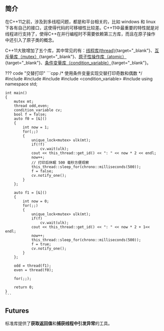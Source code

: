 

## **简介**

在C++11之前，涉及到多线程问题，都是和平台相关的，比如 windows 和 linux 下各有自己的接口，这使得代码的可移植性比较差。C++11中最重要的特性就是对线程进行支持了，使得C++在并行编程时不需要依赖第三方库，而且在原子操作中还引入了原子类的概念。

C++11大致增加了五个库，其中常见的有：[线程库(thread)](https://legacy.cplusplus.com/reference/thread/thread/){target="_blank"}、[互斥量库（mutex）](https://legacy.cplusplus.com/reference/mutex/){target="_blank"}、[原子性操作库（atomic）](https://legacy.cplusplus.com/reference/atomic/){target="_blank"}、[条件变量库（condition_variable）](https://legacy.cplusplus.com/reference/condition_variable/){target="_blank"}。


??? code "交替打印"
    ```cpp
    /*
    使用条件变量实现交替打印奇数和偶数
    */
    #include <iostream>
    #include <thread>
    #include <mutex>
    #include <condition_variable>
    #include <chrono>
    using namespace std;

    int main()
    {
        mutex mt;
        thread odd,even;
        condition_variable cv;
        bool f = false;
        auto f0 = [&]()
        {
            int now = 1;
            for(;;)
            {
                unique_lock<mutex> ulk(mt);
                if(!f)
                    cv.wait(ulk);
                cout << this_thread::get_id() << ": " << now * 2 << endl;
                now++;
                // 打印后休眠 500 毫秒方便观察
                this_thread::sleep_for(chrono::milliseconds(500));
                f = false;
                cv.notify_one();
            }
        };

        auto f1 = [&]()
        {
            int now = 0;
            for(;;)
            {
                unique_lock<mutex> ulk(mt);
                if(f)
                    cv.wait(ulk);
                cout << this_thread::get_id() << ": " << now * 2 + 1<< endl;
                now++;
                this_thread::sleep_for(chrono::milliseconds(500));
                f = true;
                cv.notify_one();
            }
        };

        odd = thread(f1);
        even = thread(f0);

        for(;;);

        return 0;
    }
    ```


## **Futures**

标准库提供了**获取返回值**和**捕获线程中引发异常**的工具。




